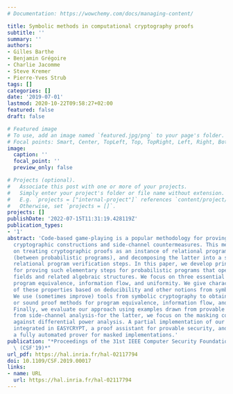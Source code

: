 ```yaml
---
# Documentation: https://wowchemy.com/docs/managing-content/

title: Symbolic methods in computational cryptography proofs
subtitle: ''
summary: ''
authors:
- Gilles Barthe
- Benjamin Grégoire
- Charlie Jacomme
- Steve Kremer
- Pierre-Yves Strub
tags: []
categories: []
date: '2019-07-01'
lastmod: 2020-10-22T09:58:27+02:00
featured: false
draft: false

# Featured image
# To use, add an image named `featured.jpg/png` to your page's folder.
# Focal points: Smart, Center, TopLeft, Top, TopRight, Left, Right, BottomLeft, Bottom, BottomRight.
image:
  caption: ''
  focal_point: ''
  preview_only: false

# Projects (optional).
#   Associate this post with one or more of your projects.
#   Simply enter your project's folder or file name without extension.
#   E.g. `projects = ["internal-project"]` references `content/project/deep-learning/index.md`.
#   Otherwise, set `projects = []`.
projects: []
publishDate: '2022-07-15T11:31:19.428119Z'
publication_types:
- '1'
abstract: 'Code-based game-playing is a popular methodology for proving security of
  cryptographic constructions and side-channel countermeasures. This methodology relies
  on treating cryptographic proofs as an instance of relational program verification
  (between probabilistic programs), and decomposing the latter into a series of elementary
  relational program verification steps. In this paper, we develop principled methods
  for proving such elementary steps for probabilistic programs that operate over finite
  fields and related algebraic structures. We focus on three essential properties:
  program equivalence, information flow, and uniformity. We give characterizations
  of these properties based on deducibility and other notions from symbolic cryptography.
  We use (sometimes improve) tools from symbolic cryptography to obtain decision procedures
  or sound proof methods for program equivalence, information flow, and uniformity.
  Finally, we evaluate our approach using examples drawn from provable security and
  from side-channel analysis-for the latter, we focus on the masking countermeasure
  against differential power analysis. A partial implementation of our approach is
  integrated in EASYCRYPT, a proof assistant for provable security, and in MASKVERIF,
  a fully automated prover for masked implementations.'
publication: "*Proceedings of the 31st IEEE Computer Security Foundations Symposium\
  \ (CSF'19)*"
url_pdf: https://hal.inria.fr/hal-02117794
doi: 10.1109/CSF.2019.00017
links:
- name: URL
  url: https://hal.inria.fr/hal-02117794
---
```

